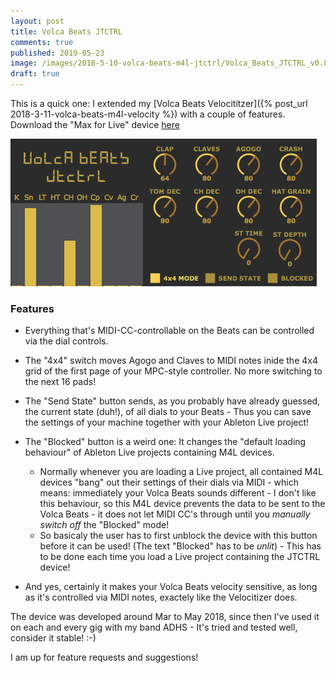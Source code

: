 ```yaml
---
layout: post
title: Volca Beats JTCTRL
comments: true
published: 2019-05-23
image: /images/2018-5-10-volca-beats-m4l-jtctrl/Volca_Beats_JTCTRL_v0.8.3.png
draft: true
---
```


This is a quick one: I extended my [Volca Beats Velocititzer]({% post_url 2018-3-11-volca-beats-m4l-velocity %}) with a couple of features.<br>
Download the "Max for Live" device [here](http://www.maxforlive.com/library/device/5479/volca-beats-jtctrl)<br>

![JTCTRL screenshot](/images/2018-5-10-volca-beats-m4l-jtctrl/Volca_Beats_JTCTRL_v0.8.3.png)

<a name="features"></a>
### Features

* Everything that's MIDI-CC-controllable on the Beats can be controlled via the dial controls.

* The "4x4" switch moves Agogo and Claves to MIDI notes inide the 4x4 grid of the first page of your MPC-style controller. No more switching to the next 16 pads!

* The "Send State" button sends, as you probably have already guessed, the current state (duh!), of all dials to your Beats - Thus you can save the settings of your machine together with your Ableton Live project!

* The "Blocked" button is a weird one: It changes the "default loading behaviour" of Ableton Live projects containing M4L devices.
    * Normally whenever you are loading a Live project, all contained M4L devices "bang" out their settings of their dials via MIDI - which means: immediately your Volca Beats sounds different - I don't like this behaviour, so this M4L device prevents the data to be sent to the Volca Beats - it does not let MIDI CC's through until you _manually_ _switch off_ the "Blocked" mode!
    * So basicaly the user has to first unblock the device with this button before it can be used! (The text "Blocked" has to be _unlit_) - This has to be done each time you load a Live project containing the JTCTRL device!

* And yes, certainly it makes your Volca Beats velocity sensitive, as long as it's controlled via MIDI notes, exactely like the Velocitizer does.

The device was developed around Mar to May 2018, since then I've used it on each and every gig with my band ADHS - It's tried and tested well, consider it stable! :-)

I am up for feature requests and suggestions!
